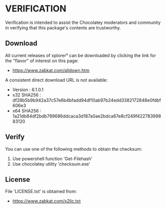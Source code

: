 # VERIFICATION
Verification is intended to assist the Chocolatey moderators and community in verifying that this package's contents are trustworthy.

## Download
All current releases of xplorer² can be downloaded by clicking the link
for the "flavor" of interest on this page:

- https://www.zabkat.com/alldown.htm

A consistent direct download URL is not available:  

- Version    : 6.1.0.1
- x32 SHA256 : df28b5b9b942a37c57e6b4bfadd94df10ab97b24edd3382172848e0fdbf606e3
- x64 SHA256 : 1a21db84df2bdb789686ddcaca3d187a0ae2bdca67e8cf249f42278399883120

## Verify
You can use one of the following methods to obtain the checksum:
1. Use powershell function 'Get-Filehash'
2. Use chocolatey utility 'checksum.exe'


## License
File 'LICENSE.txt' is obtained from:
- https://www.zabkat.com/x2lic.txt
